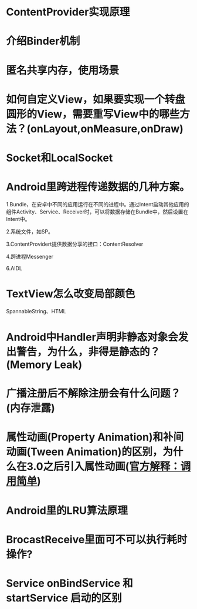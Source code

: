 

# ContentProvider实现原理

# 介绍Binder机制

# 匿名共享内存，使用场景

# 如何自定义View，如果要实现一个转盘圆形的View，需要重写View中的哪些方法？(onLayout,onMeasure,onDraw)



# Socket和LocalSocket



# Android里跨进程传递数据的几种方案。

1.Bundle，在安卓中不同的应用运行在不同的进程中。通过Intent启动其他应用的组件Activity、Service、Receiver时，可以将数据存储在Bundle中，然后设置在Intent中。

2.系统文件，如SP。

3.ContentProvidert提供数据分享的接口：ContentResolver

4.跨进程Messenger

6.AIDL

# TextView怎么改变局部颜色

SpannableString、HTML

# Android中Handler声明非静态对象会发出警告，为什么，非得是静态的？(Memory Leak)

# 广播注册后不解除注册会有什么问题？(内存泄露)

# 属性动画(Property Animation)和补间动画(Tween Animation)的区别，为什么在3.0之后引入属性动画([官方解释：调用简单](http://android-developers.blogspot.com/2011/05/introducing-viewpropertyanimator.html))

# Android里的LRU算法原理

# BrocastReceive里面可不可以执行耗时操作?

# Service onBindService 和startService 启动的区别